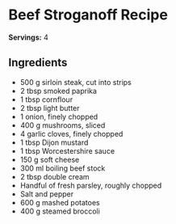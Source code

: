 # Beef Stroganoff Recipe

**Servings:** 4

## Ingredients

- 500 g sirloin steak, cut into strips
- 2 tbsp smoked paprika
- 1 tbsp cornflour
- 2 tbsp light butter
- 1 onion, finely chopped
- 400 g mushrooms, sliced
- 4 garlic cloves, finely chopped
- 1 tbsp Dijon mustard
- 1 tbsp Worcestershire sauce
- 150 g soft cheese
- 300 ml boiling beef stock
- 2 tbsp double cream
- Handful of fresh parsley, roughly chopped
- Salt and pepper
- 600 g mashed potatoes
- 400 g steamed broccoli